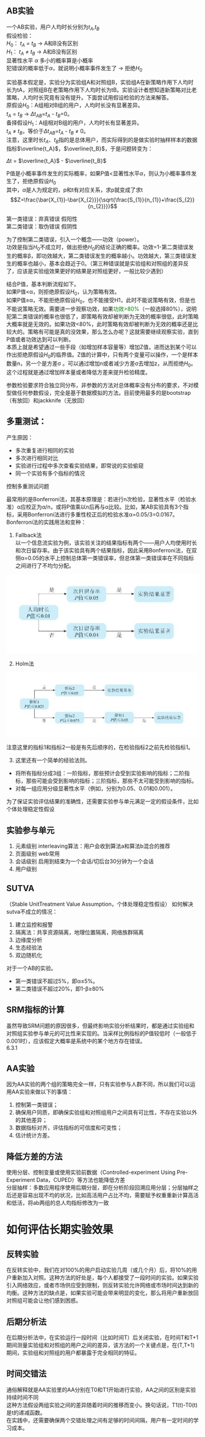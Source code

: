 ## AB实验
一个AB实验，用户人均时长分别为$t_A$,$t_B$  
假设检验：  
$H_0$： $t_A$ = $t_B$ $\rightarrow$ A和B没有区别  
$H_1$： $t_A$ $\neq$ $t_B$ $\rightarrow$ A和B没有区别  
显著性水平 $\alpha$ 多小的概率算是小概率  
犯错误的概率低于$\alpha$，就说明小概率事件发生了 $\rightarrow$ 拒绝$H_0$

实验基本假定是，实验分为实验组A和对照组B，实验组A在新策略作用下人均时长为tA，对照组B在老策略作用下人均时长为tB。实验设计者想知道新策略对比老策略，人均时长究竟有没有提升。下面尝试用假设检验的方法来解答。  
原假设$H_0$：A组相对B组的用户，人均时长没有显著差异。  
$t_A$ = $t_B$ $\rightarrow$ $\Delta$$t_{AB}$=$t_A$ - $t_B$=0。  
备择假设$H_1$：A组相对B组的用户，人均时长有显著差异。  
$t_A$ $\neq$ $t_B$，等价于$\Delta$$t_{AB}$=$t_A$ - $t_B$ $\neq$ 0。  
注意，这里时长$t_A$、$t_B$指的是总体用户，而实际得到的是做实验时抽样样本的数据指标$\overline{t_A}$，$\overline{t_B}$，于是问题转变为： 

$\Delta$t = $\overline{t_A}$ - $\overline{t_B}$  
 
P值是小概率事件发生的实际概率，如果P值<显著性水平$\alpha$，则认为小概率事件发生了，拒绝原假设$H_0$  
其中，$\alpha$是人为规定的，p和t有对应关系，求p就变成了求t
$$Z=\frac{\bar{X_{1}}-\bar{X_{2}}}{\sqrt{\frac{S_{1}}{n_{1}}+\frac{S_{2}}{n_{2}}}}$$


第一类错误：弃真错误  假阳性  
第二类错误：取伪错误  假阴性

为了控制第二类错误，引入一个概念——功效（power）。  
功效是指当$H_0$不成立时，做出拒绝$H_0$的结论正确的概率。功效=1-第二类错误发生的概率β，即功效越大，第二类错误发生的概率越小。功效越大，第三类错误发生的概率也越小，基本会趋近于0。（第三种错误就是实验组和对照组的差异反了，应该是实验组效果更好的结果是对照组更好，一般比较少遇到）  

结合P值，基本判断流程如下。  
如果P值<α，则拒绝原假设$H_0$，认为策略有效。  
如果P值≥α，不能拒绝原假设$H_0$，也不能接受H1，此时不能说策略有效，但是也不能说策略无效。需要进一步观察功效，如果<font color=#008000>功效>80%</font>（一般选择80%），说明犯第二类错误的概率也很低了，即策略有效却被判断为无效的概率很低，此时策略大概率就是无效的。如果功效<80%，此时策略有效却被判断为无效的概率还是比较大的。策略有可能是真的没效果，那么怎么办呢？这就需要继续观察实验，直到P值或者功效达到可以判断。  
本质上就是希望通过一些手段（如增加样本容量等）增加Z值，进而达到某个可以作出拒绝原假设$H_0$的临界值。Z值的计算中，只有两个变量可以操作，一个是样本数量n，另一个是方差σ 。可以通过增加n或者减少方差σ去增加z，从而拒绝$H_0$。这个过程就是通过增加样本量或者降低方差来提升检验精度。  

参数检验要求符合独立同分布，非参数的方法对总体概率没有分布的要求，不对模型做任何参数假设，完全是基于数据模拟的方法。目前使用最多的是bootstrap（有放回）和jackknife（无放回）



## 多重测试：  
产生原因：
- 多次重复进行相同的实验
- 多次进行相同对比
- 实验进行过程中多次查看实验结果，即常说的实验偷窥
- 同一个实验有多个指标的情况

控制多重测试问题  

最常用的是Bonferroni法，其基本原理是：若进行n次检验，显著性水平（检验水准）α应校正为α/n，或将P值乘以n后再与α比较。比如，某AB实验具有3个指标，采用Bonferroni法进行多重性校正后的检验水准α=0.05/3=0.0167。
Bonferroni法的实践用法和变种：
1. Fallback法  
以一个信息流实验为例，该实验关注的结果指标有两个——用户人均使用时长和次日留存率。由于该实验具有两个结果指标，因此采用Bonferroni法，在双侧α=0.05的水平上控制总体第一类错误率，但总体第一类错误率在不同指标之间进行了不均匀分配。

![本地路径](bonferroni.jpg "bonferroni流程图")

2. Holm法

![本地路径](holm.jpg "bonferroni流程图")

注意这里的指标1和指标2一般是有先后顺序的，在检验指标2之前先检验指标1。

3. 这里还有一个简单的经验法则。  
- 将所有指标分成3组：一阶指标，那些预计会受到实验影响的指标；二阶指标，那些可能会受到影响的指标；三阶指标，那些不太可能受到影响的指标。  
- 对每一组应用分级显著性水平（例如，分别为0.05、0.01和0.001）。

为了保证实验评估结果的准确性，还需要实验参与单元满足一定的假设条件，比如个体处理稳定性假设

## 实验参与单元

1. 元素级别 interleaving算法：用户会收到算法a和算法b混合的推荐
2. 页面级别 web常用
3. 会话级别 启用到结束为一个会话/切后台30分钟为一个会话
4. 用户级别

## SUTVA
（Stable UnitTreatment Value Assumption，个体处理稳定性假设）
如何解决sutva不成立的情况：
1. 建立监控和报警
2. 隔离法：共享资源隔离，地理位置隔离，网络族群隔离
3. 边缘度分析
4. 生态经验法
5. 双边随机化


对于一个AB的实验。  
- 第一类错误不超过5%，即α≤5%。
- 第二类错误不超过20%，即1-β≥80%


## SRM指标的计算
虽然导致SRM问题的原因很多，但最终影响实验分析结果时，都是通过实验组和对照组实验参与单元的可比性来实现的。当采样比例指标的P值较低时（一般低于0.001时），应该假定大概率是系统中的某个地方存在错误。  
6.3.1

## AA实验
因为AA实验的两个组的策略完全一样，只有实验参与人群不同，所以我们可以运用AA实验来做以下的事情：
1. 控制第一类错误；
2. 确保用户同质，即确保实验组和对照组用户之间具有可比性，不存在实验以外的其他差异；
3. 数据指标对齐，评估指标的可信度和可变性；
4. 估计统计方差。  

## 降低方差的方法
使用分层、控制变量或使用实验前数据（Controlled-experiment Using Pre-Experiment Data，CUPED）等方法也能降低方差  
分层抽样：多数应用程序使用后期分层，即在分析阶段回溯应用分层；分层抽样之后还是容易出现不均的状况，比如高活用户占比不均，需要赋予权重重新计算高活和低活，将ab两组的总人均指标修改为一致

# 如何评估长期实验效果
## 反转实验
在反转实验中，我们在对100%的用户启动实验几周（或几个月）后，将10%的用户重新加入对照。这种方法的好处是，每个人都接受了一段时间的实验。如果实验引入网络效应，或者市场供应受到限制，则反转实验允许网络或市场时间达到新的均衡。这种方法的缺点是，如果实验可能会带来明显的变化，那么将用户重新放回对照组可能会让他们感到困惑。

## 后期分析法
在后期分析法中，在实验运行一段时间（比如时间T）后关闭实验，在时间T和T+1期间测量实验组和对照组的用户之间的差异，该方法的一个关键点是，在(T,T+1)期间，实验组和对照组的用户都暴露于完全相同的特征。

## 时间交错法
通俗解释就是AA实验里的AA分别在T0和T1开始进行实验，AA之间的区别是实验持续时间不同  
这种方法假设两组实验之间的差异随着时间的推移而变小。换句话说，T1(t)-T0(t)是t的递减函数。  
在实践中，还需要确保两个交错处理之间有足够的时间间隔，用户有一定时间的学习成本。